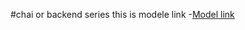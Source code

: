 #chai or backend series
this is modele link
-[Model link](https://app.eraser.io/workspace/YtPqZ1VogxGy1jzIDkzj)